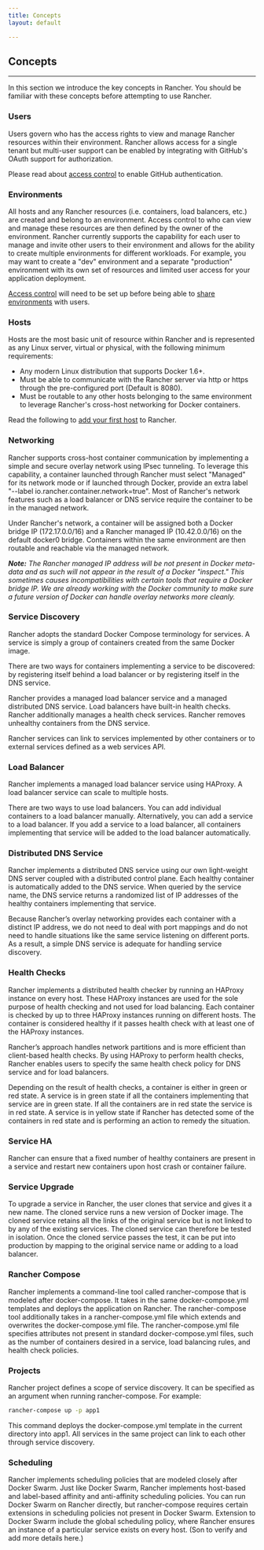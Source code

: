 ```yaml
---
title: Concepts
layout: default

---
```


## Concepts
---

In this section we introduce the key concepts in Rancher. You should be familiar with these concepts before attempting to use Rancher.

### Users

Users govern who has the access rights to view and manage Rancher resources within their environment.  Rancher allows access for a single tenant but multi-user support can be enabled by integrating with GitHub's OAuth support for authorization.

Please read about [access control]({{site.baseurl}}/docs/configuration/access-control/) to enable GitHub authentication.

### Environments

All hosts and any Rancher resources (i.e. containers, load balancers, etc.) are created and belong to an environment.  Access control to who can view and manage these resources are then defined by the owner of the environment.  Rancher currently supports the capability for each user to manage and invite other users to their environment and allows for the ability to create multiple environments for different workloads.  For example, you may want to create a "dev" environment and a separate "production" environment with its own set of resources and limited user access for your application deployment.

[Access control]({{site.baseurl}}/docs/configuration/access-control/) will need to be set up before being able to [share environments]({{site.baseurl}}/docs/configuration/environments/) with users. 

### Hosts

Hosts are the most basic unit of resource within Rancher and is represented as any Linux server, virtual or physical, with the following minimum requirements:

* Any modern Linux distribution that supports Docker 1.6+.
* Must be able to communicate with the Rancher server via http or https through the pre-configured port (Default is 8080).
* Must be routable to any other hosts belonging to the same environment to leverage Rancher's cross-host networking for Docker containers.

Read the following to [add your first host]({{site.baseurl}}/docs/infrastructure/hosts) to Rancher.

### Networking

Rancher supports cross-host container communication by implementing a simple and secure overlay network using IPsec tunneling.  To leverage this capability, a container launched through Rancher must select "Managed" for its network mode or if launched through Docker, provide an extra label "--label io.rancher.container.network=true".  Most of Rancher's network features such as a load balancer or DNS service require the container to be in the managed network.

Under Rancher's network, a container will be assigned both a Docker bridge IP (172.17.0.0/16) and a Rancher managed IP (10.42.0.0/16) on the default docker0 bridge.  Containers within the same environment are then routable and reachable via the managed network.

**_Note:_** _The Rancher managed IP address will be not present in Docker meta-data and as such will not appear in the result of a Docker "inspect." This sometimes causes incompatibilities with certain tools that require a Docker bridge IP. We are already working with the Docker community to make sure a future version of Docker can handle overlay networks more cleanly._

### Service Discovery

Rancher adopts the standard Docker Compose terminology for services. A service is simply a group of containers created from the same Docker image.

There are two ways for containers implementing a service to be discovered: by registering itself behind a load balancer or by registering itself in the DNS service.

Rancher provides a managed load balancer service and a managed distributed DNS service. Load balancers have built-in health checks. Rancher additionally manages a health check services. Rancher removes unhealthy containers from the DNS service.

Rancher services can link to services implemented by other containers or to external services defined as a web services API.

### Load Balancer

Rancher implements a managed load balancer service using HAProxy. A load balancer service can scale to multiple hosts.

There are two ways to use load balancers. You can add individual containers to a load balancer manually. Alternatively, you can add a service to a load balancer. If you add a service to a load balancer, all containers implementing that service will be added to the load balancer automatically.

### Distributed DNS Service

Rancher implements a distributed DNS service using our own light-weight DNS server coupled with a distributed control plane. Each healthy container is automatically added to the DNS service. When queried by the service name, the DNS service returns a randomized list of IP addresses of the healthy containers implementing that service.

Because Rancher’s overlay networking provides each container with a distinct IP address, we do not need to deal with port mappings and do not need to handle situations like the same service listening on different ports. As a result, a simple DNS service is adequate for handling service discovery.

### Health Checks

Rancher implements a distributed health checker by running an HAProxy instance on every host. These HAProxy instances are used for the sole purpose of health checking and not used for load balancing. Each container is checked by up to three HAProxy instances running on different hosts. The container is considered healthy if it passes health check with at least one of the HAProxy instances.

Rancher’s approach handles network partitions and is more efficient than client-based health checks. By using HAProxy to perform health checks, Rancher enables users to specify the same health check policy for DNS service and for load balancers.

Depending on the result of health checks, a container is either in green or red state. A service is in green state if all the containers implementing that service are in green state. If all the containers are in red state the service is in red state. A service is in yellow state if Rancher has detected some of the containers in red state and is performing an action to remedy the situation.

### Service HA

Rancher can ensure that a fixed number of healthy containers are present in a service and restart new containers upon host crash or container failure.

### Service Upgrade

To upgrade a service in Rancher, the user clones that service and gives it a new name. The cloned service runs a new version of Docker image. The cloned service retains all the links of the original service but is not linked to by any of the existing services. The cloned service can therefore be tested in isolation. Once the cloned service passes the test, it can be put into production by mapping to the original service name or adding to a load balancer.

### Rancher Compose

Rancher implements a command-line tool called rancher-compose that is modeled after docker-compose. It takes in the same docker-compose.yml templates and deploys the application on Rancher. The rancher-compose tool additionally takes in a rancher-compose.yml file which extends and overwrites the docker-compose.yml file. The rancher-compose.yml file specifies attributes not present in standard docker-compose.yml files, such as the number of containers desired in a service, load balancing rules, and health check policies.

### Projects
Rancher project defines a scope of service discovery. It can be specified as an argument when running rancher-compose. For example:

```bash
rancher-compose up -p app1
```

This command deploys the docker-compose.yml template in the current directory into app1. All services in the same project can link to each other through service discovery.

### Scheduling

Rancher implements scheduling policies that are modeled closely after Docker Swarm. Just like Docker Swarm, Rancher implements host-based and label-based affinity and anti-affinity scheduling policies. You can run Docker Swarm on Rancher directly, but rancher-compose requires certain extensions in scheduling policies not present in Docker Swarm. Extension to Docker Swarm include the global scheduling policy, where Rancher ensures an instance of a particular service exists on every host. (Son to verify and add more details here.)

<!--
### Sidekicks

Rancher implements a special scheduling directive for the sidekick pattern. If service A is a sidekick to service B, they must be scheduled and scaled in lock step. A service can have multiple sidekicks. The volumes-from directive only works between sidekicks. Sidekicks is somewhat similar to Kubernetes pods although it is limited to scheduling and does not imply namespace sharing. (Alena to review and add more details)
-->
